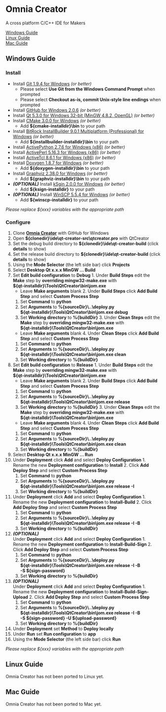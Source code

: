 Omnia Creator
=============

A cross platform C/C++ IDE for Makers

[Windows Guide](#windows-guide)  
[Linux Guide](#linux-guide)  
[Mac Guide](#mac-guide)

Windows Guide
-------------

### Install

* Install [Git 1.9.4 for Windows](http://git-scm.com/download/win) *(or better)*
  * Please select **Use Git from the Windows Command Prompt** when prompted
  * Please select **Checkout as-is, commit Unix-style line endings** when prompted
* Install [GitHub for Windows 2.0.6](https://windows.github.com) *(or better)*
* Install [Qt 5.3.0 for Windows 32-bit (MinGW 4.8.2, OpenGL)](http://qt-project.org/downloads) *(or better)*
* Install [CMake 3.0.0 for Windows](http://www.cmake.org/cmake/resources/software.html) *(or better)*
  * Add **${cmake-installdir}\bin** to your path
* Install [BitRock InstallBuilder 9.0.1 Multiplatform (Professional) for Windows](http://installbuilder.bitrock.com/download-installbuilder-for-qt-step-2.html) *(or better)*
  * Add **${installbuilder-installdir}\bin** to your path
* Install [ActivePython 2.7.6 for Windows (x86)](http://www.activestate.com/activepython/downloads) *(or better)*
* Install [ActivePerl 5.16.3 for Windows (x86)](http://www.activestate.com/activeperl/downloads) *(or better)*
* Install [ActiveTcl 8.6.1 for Windows (x86)](http://www.activestate.com/activetcl/downloads) *(or better)*
* Install [Doxygen 1.8.7 for Windows](http://www.stack.nl/~dimitri/doxygen/download.html) *(or better)*
  * Add **${doxygen-installdir}\bin** to your path
* Install [Graphviz 2.38.0 for Windows](http://www.graphviz.org/Download_windows.php) *(or better)*
  * Add **${graphviz-installdir}\bin** to your path
* ***(OPTIONAL)*** Install [kSgin 2.0.0 for Windows](http://codesigning.ksoftware.net) *(or better)*
  * Add **${ksign-installdir}** to your path
* ***(OPTIONAL)*** Install [WinSCP 5.5.4 for Windows](http://winscp.net/eng/download.php#download2) *(or better)*
  * Add **${winscp-installdir}** to your path

*Please replace ${xxx} variables with the appropriate path*

### Configure

1. Clone **[Omnia Creator](github-windows://openRepo/https://github.com/omniacreator/omniacreator)** with GitHub for Windows
2. Open **${clonedir}\\ide\qt-creator-src\qtcreator.pro** with QtCreator
  1. Set the debug build directory to **${clonedir}\\ide\qt-creator-build** (click **details** to show)
  2. Set the release build directory to **${clonedir}\\ide\qt-creator-build** (click **details** to show)
3. Using the **Mode Selector** (the left side bar) click **Projects**
4. Select **Desktop Qt x.x.x MinGW ... Build**
  1. Set **Edit build configuration** to **Debug**
    1. Under **Build Steps** edit the **Make** step by **overriding mingw32-make.exe** with  
    **${qt-installdir}\\Tools\QtCreator\bin\jom.exe**
      * Leave **Make arguments** blank
    2. Under **Build Steps** click **Add Build Step** and select **Custom Process Step**
      1. Set **Command** to **python**
      2. Set **Arguments** to **%{sourceDir}\\..\deploy.py**  
      **${qt-installdir}\\Tools\QtCreator\bin\jom.exe debug**
      3. Set **Working directory** to **%{buildDir}**
    3. Under **Clean Steps** edit the **Make** step by **overriding mingw32-make.exe** with  
    **${qt-installdir}\\Tools\QtCreator\bin\jom.exe**
      * Leave **Make arguments** blank
    4. Under **Clean Steps** click **Add Build Step** and select **Custom Process Step**
      1. Set **Command** to **python**
      2. Set **Arguments** to **%{sourceDir}\\..\deploy.py**  
      **${qt-installdir}\\Tools\QtCreator\bin\jom.exe clean**
      3. Set **Working directory** to **%{buildDir}**
  2. Set **Edit build configuration** to **Release**
    1. Under **Build Steps** edit the **Make** step by **overriding mingw32-make.exe** with  
    **${qt-installdir}\\Tools\QtCreator\bin\jom.exe**
      * Leave **Make arguments** blank
    2. Under **Build Steps** click **Add Build Step** and select **Custom Process Step**
      1. Set **Command** to **python**
      2. Set **Arguments** to **%{sourceDir}\\..\deploy.py**  
      **${qt-installdir}\\Tools\QtCreator\bin\jom.exe release**
      3. Set **Working directory** to **%{buildDir}**
    3. Under **Clean Steps** edit the **Make** step by **overriding mingw32-make.exe** with  
    **${qt-installdir}\\Tools\QtCreator\bin\jom.exe**
      * Leave **Make arguments** blank
    4. Under **Clean Steps** click **Add Build Step** and select **Custom Process Step**
      1. Set **Command** to **python**
      2. Set **Arguments** to **%{sourceDir}\\..\deploy.py**  
      **${qt-installdir}\\Tools\QtCreator\bin\jom.exe clean**
      3. Set **Working directory** to **%{buildDir}**
5. Select **Desktop Qt x.x.x MinGW ... Run**
  1. Under **Deployment** click **Add** and select **Deploy Configuration**
    1. Rename the new **Deployment configuration** to **Install**
    2. Click **Add Deploy Step** and select **Custom Process Step**
      1. Set **Command** to **python**
      2. Set **Arguments** to **%{sourceDir}\\..\deploy.py**  
      **${qt-installdir}\\Tools\QtCreator\bin\jom.exe release -I**
      3. Set **Working directory** to **%{buildDir}**
  2. Under **Deployment** click **Add** and select **Deploy Configuration**
    1. Rename the new **Deployment configuration** to **Install-Build**
    2. Click **Add Deploy Step** and select **Custom Process Step**
      1. Set **Command** to **python**
      2. Set **Arguments** to **%{sourceDir}\\..\deploy.py**  
      **${qt-installdir}\\Tools\QtCreator\bin\jom.exe release -I -B**
      3. Set **Working directory** to **%{buildDir}**
  3. ***(OPTIONAL)***  
  Under **Deployment** click **Add** and select **Deploy Configuration**
    1. Rename the new **Deployment configuration** to **Install-Build-Sign**
    2. Click **Add Deploy Step** and select **Custom Process Step**
      1. Set **Command** to **python**
      2. Set **Arguments** to **%{sourceDir}\\..\deploy.py**  
      **${qt-installdir}\\Tools\QtCreator\bin\jom.exe release -I -B**  
      **-S ${sign-password}**
      3. Set **Working directory** to **%{buildDir}**
  4. ***(OPTIONAL)***  
  Under **Deployment** click **Add** and select **Deploy Configuration**
    1. Rename the new **Deployment configuration** to **Install-Build-Sign-Upload**
    2. Click **Add Deploy Step** and select **Custom Process Step**
      1. Set **Command** to **python**
      2. Set **Arguments** to **%{sourceDir}\\..\deploy.py**  
      **${qt-installdir}\\Tools\QtCreator\bin\jom.exe release -I -B**  
      **-S ${sign-password} -U ${upload-password}**
      3. Set **Working directory** to **%{buildDir}**
  5. Under **Deployment** set **Method** to **Deploy locally**
  6. Under **Run** set **Run configuration** to **app**
6. Using the **Mode Selector** (the left side bar) click **Run**

*Please replace ${xxx} variables with the appropriate path*

Linux Guide
-----------

Omnia Creator has not been ported to Linux yet.

Mac Guide
---------

Omnia Creator has not been ported to Mac yet.
